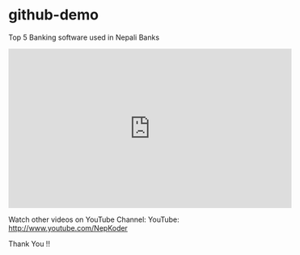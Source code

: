 # github-demo

Top 5 Banking software used in Nepali Banks
<iframe width="560" height="315" src="https://www.youtube.com/embed/z2hI0jI0Hd8" frameborder="0" gesture="media" allow="encrypted-media" allowfullscreen></iframe>

Watch other videos on YouTube Channel:
YouTube: http://www.youtube.com/NepKoder

Thank You !!
